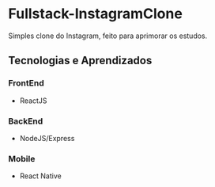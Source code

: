 # Fullstack-InstagramClone
Simples clone do Instagram, feito para aprimorar os estudos.

## Tecnologias e Aprendizados

### FrontEnd
- ReactJS

### BackEnd
- NodeJS/Express

### Mobile
- React Native
